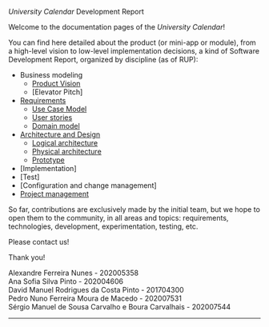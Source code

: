 _University Calendar_ Development Report

Welcome to the documentation pages of the _University Calendar_!

You can find here detailed about the product (or mini-app or module), from a high-level vision to low-level implementation decisions, a kind of Software Development Report, organized by discipline (as of RUP): 

* Business modeling 
  * [Product Vision](./docs/productVision.md)
  * [Elevator Pitch]
* [Requirements](./docs/requirements.md)
  * [Use Case Model](./docs/requirements.md#Use-case-model)
  * [User stories](./docs/userStories.md)
  * [Domain model](./docs/requirements.md#domain-model)
* [Architecture and Design](./docs/architectureAndDesign.md)
  * [Logical architecture](./docs/architectureAndDesign.md#logical-architecture)
  * [Physical architecture](.docs/../docs/architectureAndDesign.md#physical-architecture)
  * [Prototype](./docs/architectureAndDesign.md#vertical-prototype)
* [Implementation]
* [Test]
* [Configuration and change management]
* [Project management](./docs/projectManagement.md)

So far, contributions are exclusively made by the initial team, but we hope to open them to the community, in all areas and topics: requirements, technologies, development, experimentation, testing, etc.

Please contact us! 

Thank you!

Alexandre Ferreira Nunes - 202005358<br>
Ana Sofia Silva Pinto - 202004606<br>
David Manuel Rodrigues da Costa Pinto - 201704300<br>
Pedro Nuno Ferreira Moura de Macedo - 202007531<br>
Sérgio Manuel de Sousa Carvalho e Boura Carvalhais - 202007544<br>

---

